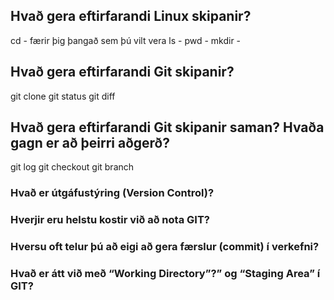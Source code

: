 ## Hvað gera eftirfarandi Linux skipanir?
cd - færir þig þangað sem þú vilt vera
ls - 
pwd -
mkdir -

## Hvað gera eftirfarandi Git skipanir?
git clone
git status
git diff

## Hvað gera eftirfarandi Git skipanir saman? Hvaða gagn er að þeirri aðgerð?
git log
git checkout
git branch

### Hvað er útgáfustýring (Version Control)?
### Hverjir eru helstu kostir við að nota GIT?
### Hversu oft telur þú að eigi að gera færslur (commit) í verkefni?
### Hvað er átt við með “Working Directory”?” og “Staging Area” í GIT?
